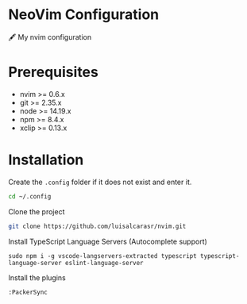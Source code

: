 # NeoVim Configuration
🖋 My nvim configuration

# Prerequisites

- nvim >= 0.6.x
- git >= 2.35.x
- node >= 14.19.x
- npm >= 8.4.x
- xclip >= 0.13.x

# Installation

Create the `.config` folder if it does not exist and enter it.

```sh
cd ~/.config
```

Clone the project

```sh
git clone https://github.com/luisalcarasr/nvim.git
```

Install TypeScript Language Servers (Autocomplete support)

```
sudo npm i -g vscode-langservers-extracted typescript typescript-language-server eslint-language-server
```

Install the plugins

```
:PackerSync
```
